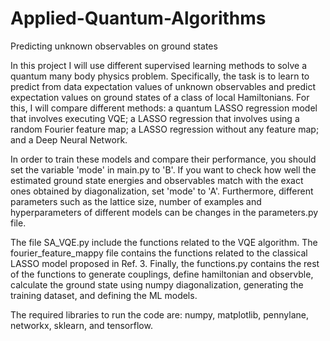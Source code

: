 # Applied-Quantum-Algorithms
 Predicting unknown observables on ground states

 In this project I will use different supervised learning methods to solve a quantum many body physics problem.
 Specifically, the task is to learn to predict from data expectation values of unknown
 observables and predict expectation values on ground states of a class of local Hamiltonians. For this, I will compare different methods:
 a quantum LASSO regression model that involves executing VQE; a LASSO regression that involves using a random Fourier feature map; a LASSO 
 regression without any feature map; and a Deep Neural Network.

 In order to train these models and compare their performance, you should set the variable 'mode' in main.py to 'B'. If you want to check how
 well the estimated ground state energies and observables match with the exact ones obtained by diagonalization, set 'mode' to 'A'. Furthermore, different 
 parameters such as the lattice size, number of examples and hyperparameters of different models can be changes in the parameters.py file.

 The file SA_VQE.py include the functions related to the VQE algorithm. The fourier_feature_mappy file contains the functions related to the classical
 LASSO model proposed in Ref. 3. Finally, the functions.py contains the rest of the functions to generate couplings, define hamiltonian and observble,
 calculate the ground state using numpy diagonalization, generating the training dataset, and defining the ML models.

 The required libraries to run the code are: numpy, matplotlib, pennylane, networkx, sklearn, and tensorflow.

